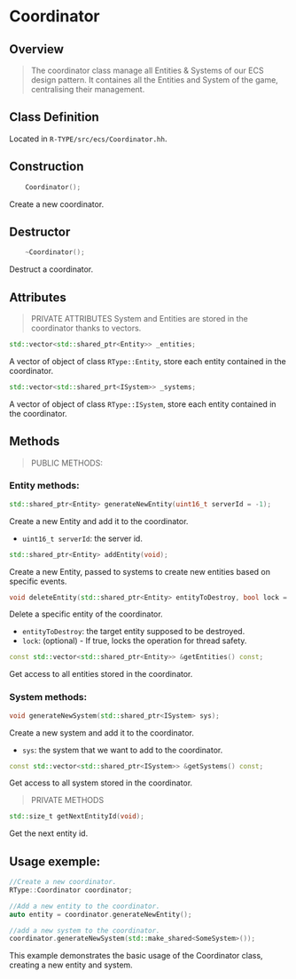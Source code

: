 # Coordinator


## Overview

>The coordinator class manage all Entities & Systems of our ECS design pattern. It containes all the Entities and System of the game, centralising their management.

## Class Definition
Located in `R-TYPE/src/ecs/Coordinator.hh`.

## Construction
```cpp
    Coordinator();
```
Create a new coordinator.

## Destructor
```cpp
    ~Coordinator();
```
Destruct a coordinator.

## Attributes

> PRIVATE ATTRIBUTES
System and Entities are stored in the coordinator thanks to vectors.

```cpp
std::vector<std::shared_ptr<Entity>> _entities;

```
A vector of object of class `RType::Entity`,  store each entity contained in the coordinator.

```cpp
std::vector<std::shared_prt<ISystem>> _systems;
```
A vector of object of class `RType::ISystem`, store each entity contained in the coordinator.


## Methods

> PUBLIC METHODS:

###   Entity methods:

```cpp
std::shared_ptr<Entity> generateNewEntity(uint16_t serverId = -1);
```
Create a new Entity and add it to the coordinator.
- `uint16_t serverId`: the server id.

```cpp
std::shared_ptr<Entity> addEntity(void);
```
Create a new Entity, passed to systems to create new entities based on specific events.

```cpp
void deleteEntity(std::shared_ptr<Entity> entityToDestroy, bool lock = true);
```
Delete a specific entity of the coordinator.
- `entityToDestroy`: the target entity supposed to be destroyed.
- `lock`: (optional) - If true, locks the operation for thread safety.

```cpp
const std::vector<std::shared_ptr<Entity>> &getEntities() const;
```
Get access to all entities stored in the coordinator.


###  System methods:

```cpp
void generateNewSystem(std::shared_ptr<ISystem> sys);
```
Create a new system and add it to the coordinator.
- `sys`: the system that we want to add to the coordinator.

```cpp
const std::vector<std::shared_ptr<ISystem>> &getSystems() const;
```
Get access to all system stored in the coordinator.

> PRIVATE METHODS

```cpp
std::size_t getNextEntityId(void);
```
Get the next entity id.

## Usage exemple:

```cpp
//Create a new coordinator.
RType::Coordinator coordinator;

//Add a new entity to the coordinator.
auto entity = coordinator.generateNewEntity();

//add a new system to the coordinator.
coordinator.generateNewSystem(std::make_shared<SomeSystem>());
```
This example demonstrates the basic usage of the Coordinator class, creating a new entity and system.